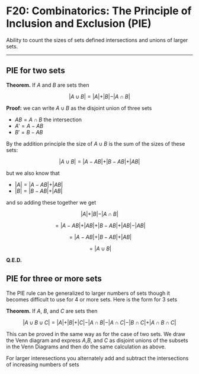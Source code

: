 # F20: Combinatorics: The Principle of Inclusion and Exclusion (PIE)

Ability to count the sizes of sets defined intersections and unions of larger sets.

---
## PIE for two sets

**Theorem.** If $A$ and $B$ are sets then

$$\vert A \cup B \vert = \vert A \vert + \vert B \vert - \vert A\cap B \vert$$

**Proof:**
we can write $A\cup B$ as the disjoint union of three sets
* $AB = A\cap B$ the intersection
* $A' = A - AB$
* $B' = B - AB$

By the addition principle the size of $A\cup B$ is the sum of the sizes of these sets:

$$\vert A \cup B \vert = \vert A - AB\vert + \vert B - AB\vert + \vert AB \vert$$

but we also know that 
* $\vert A \vert = \vert A - AB\vert + \vert AB \vert$
* $\vert B\vert = \vert B - AB\vert + \vert AB \vert$

and so adding these together we get

$$ \vert A \vert + \vert B \vert - \vert A\cap B\vert $$

$$=  \vert A - AB\vert + \vert AB \vert +  \vert B - AB\vert + \vert AB \vert - \vert AB \vert$$

$$=\vert A - AB\vert  +  \vert B - AB\vert  + \vert AB \vert$$

$$ = \vert A \cup B \vert$$

**Q.E.D.**


## PIE for three or more sets
The PIE rule can be generalized to larger numbers of sets though it becomes difficult to use for 4 or more sets.
Here is the form for 3 sets

**Theorem.** If $A$, $B$, and $C$ are sets then

$$\vert A \cup B \cup C \vert = \vert A \vert + \vert B \vert+ \vert C \vert  - \vert A\cap B \vert - \vert A\cap C \vert - \vert B\cap C \vert + \vert A\cap B \cap C\vert$$

This can be proved in the same way as for the case of two sets.  We draw the Venn diagram and express $A$,$B$, and $C$ as disjoint unions of the subsets in the Venn Diagrams and then do the same calculation as above.

For larger interesections you alternately add and subtract the intersections of increasing numbers of sets
